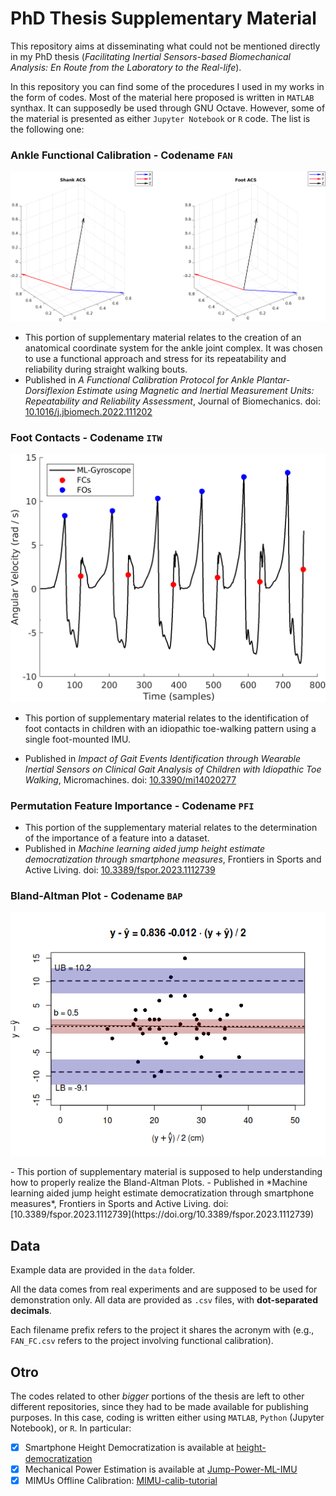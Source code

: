 # PhD Thesis Supplementary Material

This repository aims at disseminating what could not be mentioned directly in my PhD thesis (*Facilitating Inertial Sensors-based Biomechanical Analysis: En Route from the Laboratory to the Real-life*).

In this repository you can find some of the procedures I used in my works in the form of codes. Most of the material here proposed is written in ```MATLAB``` synthax. It can supposedly be used through GNU Octave. However, some of the material is presented as either ```Jupyter Notebook``` or ```R``` code. The list is the following one:

### **Ankle Functional Calibration** - Codename ```FAN```
<p align="center"><kbd><a href = "">
  <img width="640" src="/img/FAN_FIG.png" alt = ""> </a> </kbd>
</p>

  - This portion of supplementary material relates to the creation of an anatomical coordinate system for the ankle joint complex. It was chosen to use a functional approach and stress for its repeatability and reliability during straight walking bouts. 
  - Published in *A Functional Calibration Protocol for Ankle Plantar-Dorsiflexion Estimate using Magnetic and Inertial Measurement Units: Repeatability and Reliability Assessment*, Journal of Biomechanics. doi: [10.1016/j.jbiomech.2022.111202](https://doi.org/10.1016/j.jbiomech.2022.111202)

### **Foot Contacts**  - Codename ```ITW```
<p align="center"><kbd><a href = "">
  <img width="640" src="/img/ITW_FIG.png" alt = ""> </a> </kbd>
</p>

- This portion of supplementary material relates to the identification of foot contacts in children with an idiopathic toe-walking pattern using a single foot-mounted IMU.

- Published in *Impact of Gait Events Identification through Wearable Inertial Sensors on Clinical Gait Analysis of Children with Idiopathic Toe Walking*, Micromachines. doi: [10.3390/mi14020277](https://doi.org/10.3390/mi14020277)

### **Permutation Feature Importance**  - Codename ```PFI``` 
  - This portion of the supplementary material relates to the determination of the importance of a feature into a dataset.
  - Published in *Machine learning aided jump height estimate democratization through smartphone measures*, Frontiers in Sports and Active Living. doi: [10.3389/fspor.2023.1112739](https://doi.org/10.3389/fspor.2023.1112739)
  
### **Bland-Altman Plot** - Codename ```BAP```
<p align="center"><kbd><a href = "">
  <img width="640" src="/img/BAP_FIG.png" alt = ""> </a> </kbd>
</p>
  - This portion of supplementary material is supposed to help understanding how to properly realize the Bland-Altman Plots. 
  - Published in *Machine learning aided jump height estimate democratization through smartphone measures*, Frontiers in Sports and Active Living. doi: [10.3389/fspor.2023.1112739](https://doi.org/10.3389/fspor.2023.1112739)

## Data

Example data are provided in the ```data``` folder. 

All the data comes from real experiments and are supposed to be used for demonstration only. All data are provided as ```.csv``` files, with **dot-separated decimals**.

Each filename prefix refers to the project it shares the acronym with (e.g., ```FAN_FC.csv``` refers to the project involving functional calibration). 

## Otro 

The codes related to other *bigger* portions of the thesis are left to other different repositories, since they had to be made available for publishing purposes. In this case, coding is written either using ```MATLAB```, ```Python``` (Jupyter Notebook), or ```R```. In particular:

- [x] Smartphone Height Democratization is available at [height-democratization](https://github.com/Maskul93/height-democratization)
- [x] Mechanical Power Estimation is available at [Jump-Power-ML-IMU](https://github.com/Maskul93/Jump-Power-ML-IMU)
- [x] MIMUs Offline Calibration: [MIMU-calib-tutorial](https://github.com/Maskul93/MIMU-calib-tutorial)
